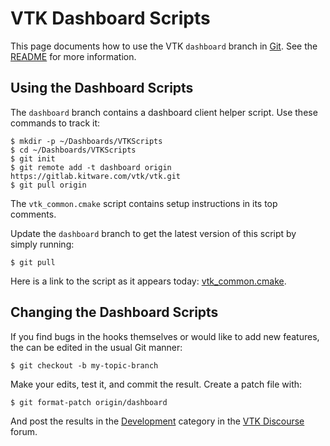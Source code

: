 VTK Dashboard Scripts
=====================

This page documents how to use the VTK `dashboard` branch in [Git][].
See the [README](README.md) for more information.

[Git]: http://git-scm.com

Using the Dashboard Scripts
---------------------------

The `dashboard` branch contains a dashboard client helper script.
Use these commands to track it:

    $ mkdir -p ~/Dashboards/VTKScripts
    $ cd ~/Dashboards/VTKScripts
    $ git init
    $ git remote add -t dashboard origin https://gitlab.kitware.com/vtk/vtk.git
    $ git pull origin

The `vtk_common.cmake` script contains setup instructions in its
top comments.

Update the `dashboard` branch to get the latest version of this
script by simply running:

    $ git pull

Here is a link to the script as it appears today: [vtk_common.cmake][].

[vtk_common.cmake]: https://gitlab.kitware.com/vtk/vtk/-/tree/dashboard/vtk_common.cmake

Changing the Dashboard Scripts
------------------------------

If you find bugs in the hooks themselves or would like to add new features,
the can be edited in the usual Git manner:

    $ git checkout -b my-topic-branch

Make your edits, test it, and commit the result.  Create a patch file with:

    $ git format-patch origin/dashboard

And post the results in the [Development][] category in the [VTK Discourse][] forum.

[Development]: https://discourse.vtk.org/c/development
[VTK Discourse]: https://discourse.vtk.org/
